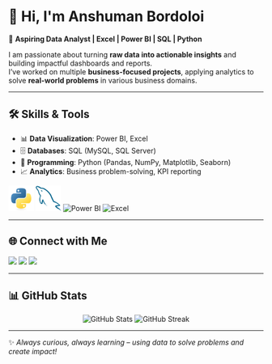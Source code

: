 # 👋 Hi, I'm Anshuman Bordoloi  

🚀 **Aspiring Data Analyst | Excel | Power BI | SQL | Python**  

I am passionate about turning **raw data into actionable insights** and building impactful dashboards and reports.  
I’ve worked on multiple **business-focused projects**, applying analytics to solve **real-world problems** in various business domains.  

---

## 🛠️ Skills & Tools  

- 📊 **Data Visualization**: Power BI, Excel  
- 🗄️ **Databases**: SQL (MySQL, SQL Server)  
- 🐍 **Programming**: Python (Pandas, NumPy, Matplotlib, Seaborn)  
- 📈 **Analytics**: Business problem-solving, KPI reporting  

<p align="left">
  <img src="https://github.com/devicons/devicon/blob/master/icons/python/python-original.svg" alt="Python" width="50"/>
  <img src="https://github.com/devicons/devicon/blob/master/icons/mysql/mysql-original.svg" alt="SQL" width="50"/>
  <img src="https://img.icons8.com/color/48/000000/power-bi.png" alt="Power BI"/>
  <img src="https://img.icons8.com/color/48/000000/microsoft-excel-2019--v1.png" alt="Excel"/>
</p>  

---

## 🌐 Connect with Me  

<p align="left">
  <a href="https://codebasics.io/portfolio/Anshuman-Bordoloi"><img src="https://img.shields.io/badge/Portfolio-000?style=for-the-badge&logo=About.me&logoColor=white" /></a>
  <a href="https://www.linkedin.com/in/bordoloi-anshuman/"><img src="https://img.shields.io/badge/LinkedIn-0077B5?style=for-the-badge&logo=linkedin&logoColor=white" /></a>
  <a href="mailto:bordoloi.a08@gmail.com"><img src="https://img.shields.io/badge/Email-D14836?style=for-the-badge&logo=gmail&logoColor=white" /></a>
</p>  

---

## 📊 GitHub Stats  

<p align="center">
  <img src="https://github-readme-stats.vercel.app/api?username=yourusername&show_icons=true&theme=radical" alt="GitHub Stats" width="48%"/>
  <img src="https://github-readme-streak-stats.herokuapp.com/?user=yourusername&theme=radical" alt="GitHub Streak" width="48%"/>
</p>  

---

✨ *Always curious, always learning – using data to solve problems and create impact!*  
